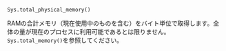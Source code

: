```
Sys.total_physical_memory()
```

RAMの合計メモリ（現在使用中のものを含む）をバイト単位で取得します。全体の量が現在のプロセスに利用可能であるとは限りません。`Sys.total_memory()`を参照してください。
